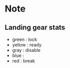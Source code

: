 # Note

## Landing gear stats

* green : lock
* yellow : ready
* gray : disable
* blue :
* red : break
